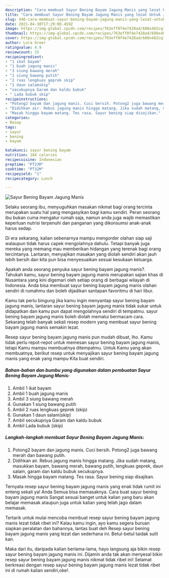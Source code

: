 ```yaml
---
description: "Cara membuat Sayur Bening Bayam Jagung Manis yang lezat Untuk Jualan"
title: "Cara membuat Sayur Bening Bayam Jagung Manis yang lezat Untuk Jualan"
slug: 446-cara-membuat-sayur-bening-bayam-jagung-manis-yang-lezat-untuk-jualan
date: 2021-04-30T17:29:09.459Z
image: https://img-global.cpcdn.com/recipes/763eff0f4e7428ad/680x482cq70/sayur-bening-bayam-jagung-manis-foto-resep-utama.jpg
thumbnail: https://img-global.cpcdn.com/recipes/763eff0f4e7428ad/680x482cq70/sayur-bening-bayam-jagung-manis-foto-resep-utama.jpg
cover: https://img-global.cpcdn.com/recipes/763eff0f4e7428ad/680x482cq70/sayur-bening-bayam-jagung-manis-foto-resep-utama.jpg
author: Lora Greer
ratingvalue: 4.9
reviewcount: 15
recipeingredient:
- "1 ikat bayam"
- "1 buah jagung manis"
- "3 siung bawang merah"
- "1 siung bawang putih"
- "2 ruas lengkuas geprek skip"
- "1 daun salamskip"
- "secukupnya Garam dan kaldu bubuk"
- " Lada bubuk skip"
recipeinstructions:
- "Potong2 bayam dan jagung manis. Cuci bersih. Potong2 juga bawang merah dan bawang putih."
- "Didihkan air. Rebus jagung manis hingga matang. Jika sudah matang, masukkan bayam, bawang merah, bawang putih, lengkuas geprek, daun salam, garam dan kaldu bubuk secukupnya."
- "Masak hingga bayam matang. Tes rasa. Sayur bening siap disajikan."
categories:
- Resep
tags:
- sayur
- bening
- bayam

katakunci: sayur bening bayam 
nutrition: 184 calories
recipecuisine: Indonesian
preptime: "PT23M"
cooktime: "PT32M"
recipeyield: "1"
recipecategory: Lunch

---
```



![Sayur Bening Bayam Jagung Manis](https://img-global.cpcdn.com/recipes/763eff0f4e7428ad/680x482cq70/sayur-bening-bayam-jagung-manis-foto-resep-utama.jpg)

Selaku seorang ibu, menyuguhkan masakan nikmat bagi orang tercinta merupakan suatu hal yang mengasyikan bagi kamu sendiri. Peran seorang ibu bukan cuma mengatur rumah saja, namun anda juga wajib memastikan keperluan nutrisi terpenuhi dan panganan yang dikonsumsi anak-anak harus sedap.

Di era  sekarang, kalian sebenarnya mampu mengorder olahan siap saji walaupun tidak harus capek mengolahnya dahulu. Tetapi banyak juga mereka yang memang mau memberikan hidangan yang terenak bagi orang tercintanya. Lantaran, menyajikan masakan yang diolah sendiri akan jauh lebih bersih dan kita pun bisa menyesuaikan sesuai kesukaan keluarga. 



Apakah anda seorang penyuka sayur bening bayam jagung manis?. Tahukah kamu, sayur bening bayam jagung manis merupakan sajian khas di Nusantara yang kini digemari oleh setiap orang di berbagai wilayah di Indonesia. Anda bisa membuat sayur bening bayam jagung manis olahan sendiri di rumahmu dan boleh dijadikan santapan favoritmu di hari libur.

Kamu tak perlu bingung jika kamu ingin menyantap sayur bening bayam jagung manis, lantaran sayur bening bayam jagung manis tidak sukar untuk didapatkan dan kamu pun dapat mengolahnya sendiri di tempatmu. sayur bening bayam jagung manis boleh diolah memalui bermacam cara. Sekarang telah banyak sekali resep modern yang membuat sayur bening bayam jagung manis semakin lezat.

Resep sayur bening bayam jagung manis pun mudah dibuat, lho. Kamu tidak perlu repot-repot untuk memesan sayur bening bayam jagung manis, tetapi Kamu mampu membuatnya ditempatmu. Untuk Kamu yang akan membuatnya, berikut resep untuk menyajikan sayur bening bayam jagung manis yang enak yang mampu Kita buat sendiri.

<!--inarticleads1-->

##### Bahan-bahan dan bumbu yang digunakan dalam pembuatan Sayur Bening Bayam Jagung Manis:

1. Ambil 1 ikat bayam
1. Ambil 1 buah jagung manis
1. Ambil 3 siung bawang merah
1. Gunakan 1 siung bawang putih
1. Ambil 2 ruas lengkuas geprek (skip)
1. Gunakan 1 daun salam(skip)
1. Ambil secukupnya Garam dan kaldu bubuk
1. Ambil  Lada bubuk (skip)




<!--inarticleads2-->

##### Langkah-langkah membuat Sayur Bening Bayam Jagung Manis:

1. Potong2 bayam dan jagung manis. Cuci bersih. Potong2 juga bawang merah dan bawang putih.
1. Didihkan air. Rebus jagung manis hingga matang. Jika sudah matang, masukkan bayam, bawang merah, bawang putih, lengkuas geprek, daun salam, garam dan kaldu bubuk secukupnya.
1. Masak hingga bayam matang. Tes rasa. Sayur bening siap disajikan.




Ternyata resep sayur bening bayam jagung manis yang enak tidak rumit ini enteng sekali ya! Anda Semua bisa memasaknya. Cara buat sayur bening bayam jagung manis Sangat sesuai banget untuk kalian yang baru akan belajar memasak ataupun juga untuk kalian yang telah jago dalam memasak.

Tertarik untuk mulai mencoba membuat resep sayur bening bayam jagung manis lezat tidak ribet ini? Kalau kamu ingin, ayo kamu segera buruan siapkan peralatan dan bahannya, lantas buat deh Resep sayur bening bayam jagung manis yang lezat dan sederhana ini. Betul-betul taidak sulit kan. 

Maka dari itu, daripada kalian berlama-lama, hayo langsung aja bikin resep sayur bening bayam jagung manis ini. Dijamin anda tak akan menyesal bikin resep sayur bening bayam jagung manis nikmat tidak ribet ini! Selamat berkreasi dengan resep sayur bening bayam jagung manis lezat tidak ribet ini di rumah kalian sendiri,oke!.

